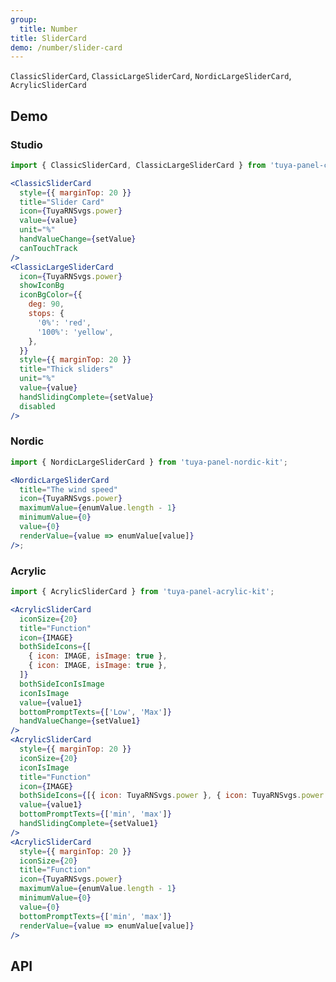 ```yaml
---
group:
  title: Number
title: SliderCard
demo: /number/slider-card
---
```


<Desc>

`ClassicSliderCard`, `ClassicLargeSliderCard`, `NordicLargeSliderCard`, `AcrylicSliderCard`

</Desc>

## Demo

### Studio

```jsx
import { ClassicSliderCard, ClassicLargeSliderCard } from 'tuya-panel-classic-kit';

<ClassicSliderCard
  style={{ marginTop: 20 }}
  title="Slider Card"
  icon={TuyaRNSvgs.power}
  value={value}
  unit="%"
  handValueChange={setValue}
  canTouchTrack
/>
<ClassicLargeSliderCard
  icon={TuyaRNSvgs.power}
  showIconBg
  iconBgColor={{
    deg: 90,
    stops: {
      '0%': 'red',
      '100%': 'yellow',
    },
  }}
  style={{ marginTop: 20 }}
  title="Thick sliders"
  unit="%"
  value={value}
  handSlidingComplete={setValue}
  disabled
/>
```

### Nordic

```jsx
import { NordicLargeSliderCard } from 'tuya-panel-nordic-kit';

<NordicLargeSliderCard
  title="The wind speed"
  icon={TuyaRNSvgs.power}
  maximumValue={enumValue.length - 1}
  minimumValue={0}
  value={0}
  renderValue={value => enumValue[value]}
/>;
```

### Acrylic

```jsx
import { AcrylicSliderCard } from 'tuya-panel-acrylic-kit';

<AcrylicSliderCard
  iconSize={20}
  title="Function"
  icon={IMAGE}
  bothSideIcons={[
    { icon: IMAGE, isImage: true },
    { icon: IMAGE, isImage: true },
  ]}
  bothSideIconIsImage
  iconIsImage
  value={value1}
  bottomPromptTexts={['Low', 'Max']}
  handValueChange={setValue1}
/>
<AcrylicSliderCard
  style={{ marginTop: 20 }}
  iconSize={20}
  iconIsImage
  title="Function"
  icon={IMAGE}
  bothSideIcons={[{ icon: TuyaRNSvgs.power }, { icon: TuyaRNSvgs.power }]}
  value={value1}
  bottomPromptTexts={['min', 'max']}
  handSlidingComplete={setValue1}
/>
<AcrylicSliderCard
  style={{ marginTop: 20 }}
  iconSize={20}
  title="Function"
  icon={TuyaRNSvgs.power}
  maximumValue={enumValue.length - 1}
  minimumValue={0}
  value={0}
  bottomPromptTexts={['min', 'max']}
  renderValue={value => enumValue[value]}
/>
```

## API

<API src="../../../node_modules/tuya-panel-style-slider-card/lib/index.d.ts" exports='["ClassicSliderCard"]'></API>
